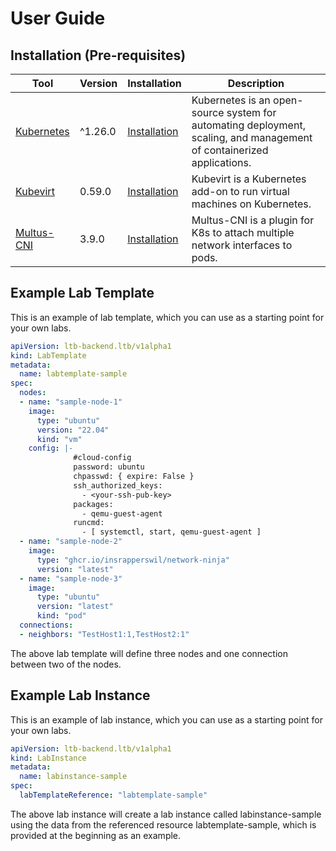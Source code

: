 # User Guide

## Installation (Pre-requisites)

| Tool | Version | Installation | Description |
| ---- | ------- | ------------ | ----------- |
|[Kubernetes](https://kubernetes.io/)| ^1.26.0 | [Installation](https://kubernetes.io/docs/setup/)| Kubernetes is an open-source system for automating deployment, scaling, and management of containerized applications. |
| [Kubevirt](https://kubevirt.io/) | 0.59.0 | [Installation](https://kubevirt.io/user-guide/#/installation/installation) | Kubevirt is a Kubernetes add-on to run virtual machines on Kubernetes. |
|[Multus-CNI](https://github.com/k8snetworkplumbingwg/multus-cni)| 3.9.0 |  [Installation](https://github.com/k8snetworkplumbingwg/multus-cni/blob/master/docs/quickstart.md)| Multus-CNI is a plugin for K8s to attach multiple network interfaces to pods. |

## Example Lab Template

This is an example of lab template, which you can use as a starting point for your own labs.

```yaml
apiVersion: ltb-backend.ltb/v1alpha1
kind: LabTemplate
metadata:
  name: labtemplate-sample
spec:
  nodes:
  - name: "sample-node-1"
    image:
      type: "ubuntu"
      version: "22.04"
      kind: "vm"
    config: |-
              #cloud-config
              password: ubuntu
              chpasswd: { expire: False }
              ssh_authorized_keys:
                - <your-ssh-pub-key>
              packages:
                - qemu-guest-agent
              runcmd:
                - [ systemctl, start, qemu-guest-agent ]
  - name: "sample-node-2"
    image:
      type: "ghcr.io/insrapperswil/network-ninja"
      version: "latest"
  - name: "sample-node-3"
    image:
      type: "ubuntu"
      version: "latest"
      kind: "pod"
  connections:
  - neighbors: "TestHost1:1,TestHost2:1"
```

The above lab template will define three nodes and one connection between two of the nodes.

## Example Lab Instance

This is an example of lab instance, which you can use as a starting point for your own labs.

```yaml
apiVersion: ltb-backend.ltb/v1alpha1
kind: LabInstance
metadata:
  name: labinstance-sample
spec:
  labTemplateReference: "labtemplate-sample"
```

The above lab instance will create a lab instance called labinstance-sample using the data from the referenced resource labtemplate-sample, which is provided at the beginning as an example.
